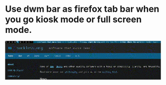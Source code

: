 # Use dwm bar as firefox tab bar when you go kiosk mode or full screen mode.
![firefox tab bar title](gif.gif)
